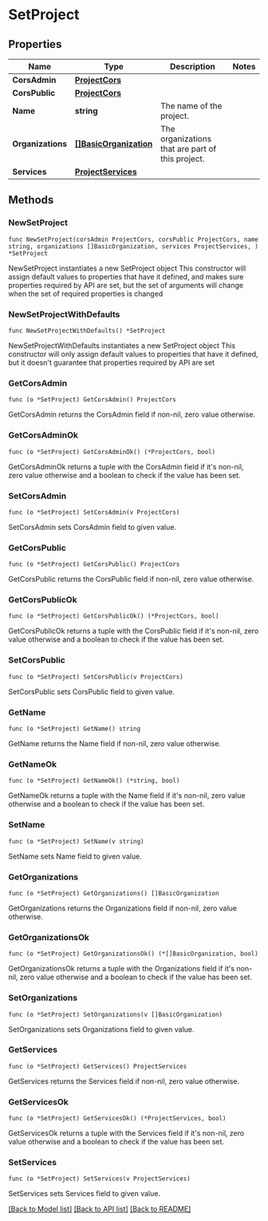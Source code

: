 # SetProject

## Properties

Name | Type | Description | Notes
------------ | ------------- | ------------- | -------------
**CorsAdmin** | [**ProjectCors**](ProjectCors.md) |  | 
**CorsPublic** | [**ProjectCors**](ProjectCors.md) |  | 
**Name** | **string** | The name of the project. | 
**Organizations** | [**[]BasicOrganization**](BasicOrganization.md) | The organizations that are part of this project. | 
**Services** | [**ProjectServices**](ProjectServices.md) |  | 

## Methods

### NewSetProject

`func NewSetProject(corsAdmin ProjectCors, corsPublic ProjectCors, name string, organizations []BasicOrganization, services ProjectServices, ) *SetProject`

NewSetProject instantiates a new SetProject object
This constructor will assign default values to properties that have it defined,
and makes sure properties required by API are set, but the set of arguments
will change when the set of required properties is changed

### NewSetProjectWithDefaults

`func NewSetProjectWithDefaults() *SetProject`

NewSetProjectWithDefaults instantiates a new SetProject object
This constructor will only assign default values to properties that have it defined,
but it doesn't guarantee that properties required by API are set

### GetCorsAdmin

`func (o *SetProject) GetCorsAdmin() ProjectCors`

GetCorsAdmin returns the CorsAdmin field if non-nil, zero value otherwise.

### GetCorsAdminOk

`func (o *SetProject) GetCorsAdminOk() (*ProjectCors, bool)`

GetCorsAdminOk returns a tuple with the CorsAdmin field if it's non-nil, zero value otherwise
and a boolean to check if the value has been set.

### SetCorsAdmin

`func (o *SetProject) SetCorsAdmin(v ProjectCors)`

SetCorsAdmin sets CorsAdmin field to given value.


### GetCorsPublic

`func (o *SetProject) GetCorsPublic() ProjectCors`

GetCorsPublic returns the CorsPublic field if non-nil, zero value otherwise.

### GetCorsPublicOk

`func (o *SetProject) GetCorsPublicOk() (*ProjectCors, bool)`

GetCorsPublicOk returns a tuple with the CorsPublic field if it's non-nil, zero value otherwise
and a boolean to check if the value has been set.

### SetCorsPublic

`func (o *SetProject) SetCorsPublic(v ProjectCors)`

SetCorsPublic sets CorsPublic field to given value.


### GetName

`func (o *SetProject) GetName() string`

GetName returns the Name field if non-nil, zero value otherwise.

### GetNameOk

`func (o *SetProject) GetNameOk() (*string, bool)`

GetNameOk returns a tuple with the Name field if it's non-nil, zero value otherwise
and a boolean to check if the value has been set.

### SetName

`func (o *SetProject) SetName(v string)`

SetName sets Name field to given value.


### GetOrganizations

`func (o *SetProject) GetOrganizations() []BasicOrganization`

GetOrganizations returns the Organizations field if non-nil, zero value otherwise.

### GetOrganizationsOk

`func (o *SetProject) GetOrganizationsOk() (*[]BasicOrganization, bool)`

GetOrganizationsOk returns a tuple with the Organizations field if it's non-nil, zero value otherwise
and a boolean to check if the value has been set.

### SetOrganizations

`func (o *SetProject) SetOrganizations(v []BasicOrganization)`

SetOrganizations sets Organizations field to given value.


### GetServices

`func (o *SetProject) GetServices() ProjectServices`

GetServices returns the Services field if non-nil, zero value otherwise.

### GetServicesOk

`func (o *SetProject) GetServicesOk() (*ProjectServices, bool)`

GetServicesOk returns a tuple with the Services field if it's non-nil, zero value otherwise
and a boolean to check if the value has been set.

### SetServices

`func (o *SetProject) SetServices(v ProjectServices)`

SetServices sets Services field to given value.



[[Back to Model list]](../README.md#documentation-for-models) [[Back to API list]](../README.md#documentation-for-api-endpoints) [[Back to README]](../README.md)


